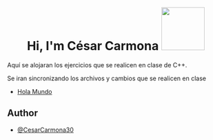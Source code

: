 <h1 align="center">Hi, I'm César Carmona <img src="https://media.tenor.com/8CRuK01WKcMAAAAi/pokemon-pikachu.gif" width="100"></h1>


Aquí se alojaran los ejercicios que se realicen en clase de C++.

Se iran sincronizando los archivos y cambios que se realicen en clase

* [Hola Mundo](https://github.com/CesarCarmona30/EjerciciosCpp/blob/main/helloWorld.cpp)

## Author

- [@CesarCarmona30](https://www.github.com/CesarCarmona30)
